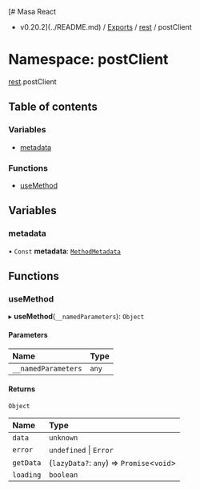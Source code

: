 [# Masa React
 - v0.20.2](../README.md) / [Exports](../modules.md) / [rest](rest.md) / postClient

# Namespace: postClient

[rest](rest.md).postClient

## Table of contents

### Variables

- [metadata](rest.postClient.md#metadata)

### Functions

- [useMethod](rest.postClient.md#usemethod)

## Variables

### metadata

• `Const` **metadata**: [`MethodMetadata`](../interfaces/rest.MethodMetadata.md)

## Functions

### useMethod

▸ **useMethod**(`__namedParameters`): `Object`

#### Parameters

| Name | Type |
| :------ | :------ |
| `__namedParameters` | `any` |

#### Returns

`Object`

| Name | Type |
| :------ | :------ |
| `data` | `unknown` |
| `error` | `undefined` \| `Error` |
| `getData` | (`lazyData?`: `any`) => `Promise`<`void`\> |
| `loading` | `boolean` |
